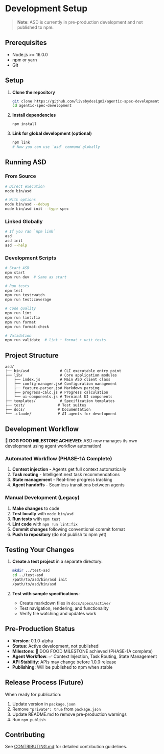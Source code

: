 # Development Setup

> **Note**: ASD is currently in pre-production development and not published to npm.

## Prerequisites

- Node.js >= 16.0.0
- npm or yarn
- Git

## Setup

1. **Clone the repository**

   ```bash
   git clone https://github.com/livebydesign2/agentic-spec-development.git
   cd agentic-spec-development
   ```

2. **Install dependencies**

   ```bash
   npm install
   ```

3. **Link for global development (optional)**
   ```bash
   npm link
   # Now you can use `asd` command globally
   ```

## Running ASD

### From Source

```bash
# Direct execution
node bin/asd

# With options
node bin/asd --debug
node bin/asd init --type spec
```

### Linked Globally

```bash
# If you ran `npm link`
asd
asd init
asd --help
```

### Development Scripts

```bash
# Start ASD
npm start
npm run dev  # Same as start

# Run tests
npm test
npm run test:watch
npm run test:coverage

# Code quality
npm run lint
npm run lint:fix
npm run format
npm run format:check

# Validation
npm run validate  # lint + format + unit tests
```

## Project Structure

```
asd/
├── bin/asd              # CLI executable entry point
├── lib/                 # Core application modules
│   ├── index.js         # Main ASD client class
│   ├── config-manager.js# Configuration management
│   ├── feature-parser.js# Markdown parsing
│   ├── progress-calc.js # Progress calculation
│   └── ui-components.js # Terminal UI components
├── templates/           # Specification templates
├── test/               # Test suites
├── docs/               # Documentation
└── .claude/            # AI agents for development
```

## Development Workflow

🎉 **DOG FOOD MILESTONE ACHIEVED**: ASD now manages its own development using agent workflow automation!

### Automated Workflow (PHASE-1A Complete)
1. **Context injection** - Agents get full context automatically
2. **Task routing** - Intelligent next task recommendations  
3. **State management** - Real-time progress tracking
4. **Agent handoffs** - Seamless transitions between agents

### Manual Development (Legacy)
1. **Make changes** to code
2. **Test locally** with `node bin/asd`
3. **Run tests** with `npm test`
4. **Lint code** with `npm run lint:fix`
5. **Commit changes** following conventional commit format
6. **Push to repository** (do not publish to npm yet)

## Testing Your Changes

1. **Create a test project** in a separate directory:

   ```bash
   mkdir ../test-asd
   cd ../test-asd
   /path/to/asd/bin/asd init
   /path/to/asd/bin/asd
   ```

2. **Test with sample specifications**:
   - Create markdown files in `docs/specs/active/`
   - Test navigation, rendering, and functionality
   - Verify file watching and updates work

## Pre-Production Status

- **Version**: 0.1.0-alpha
- **Status**: Active development, not published  
- **Milestone**: 🎯 DOG FOOD MILESTONE achieved (PHASE-1A complete)
- **Agent Workflow**: ✅ Context Injection, Task Routing, State Management
- **API Stability**: APIs may change before 1.0.0 release
- **Publishing**: Will be published to npm when stable

## Release Process (Future)

When ready for publication:

1. Update version in `package.json`
2. Remove `"private": true` from `package.json`
3. Update README.md to remove pre-production warnings
4. Run `npm publish`

## Contributing

See [CONTRIBUTING.md](CONTRIBUTING.md) for detailed contribution guidelines.
